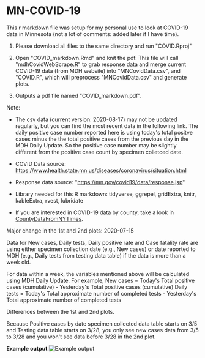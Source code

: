 # MN-COVID-19
This r markdown file was setup for my personal use to look at COVID-19 data in Minnesota (not a lot of comments: added later if I have time). 

1. Please download all files to the same directory and run "COVID.Rproj"

2. Open "COVID_markdown.Rmd" and knit the pdf. This file will call "mdhCovidWebScrape.R" to grab response data and merge current COVID-19 data (from MDH website) into "MNCovidData.csv", and "COVID.R", which will preprocess "MNCovidData.csv" and generate plots.

3. Outputs a pdf file named "COVID_markdown.pdf".

Note: 
  - The csv data (current version: 2020-08-17) may not be updated regularly, but you can find the most recent data in the following link. The daily positive case number reported here is using today's total positve cases minus the the total positive cases from the previous day in the MDH Daily Update. So the positive case number may be slightly different from the positive case count by specimen colletced date.   
  
  - COVID Data source: https://www.health.state.mn.us/diseases/coronavirus/situation.html
  
  - Response data source: "https://mn.gov/covid19/data/response.jsp"
  
  - Library needed for this R markdown: tidyverse, ggrepel, gridExtra, knitr, kableExtra, rvest, lubridate  
  
  - If you are interested in COVID-19 data by county, take a look in [CountyDataFromNYTimes](../master/CountyDataFromNYTimes). 
  
Major change in the 1st and 2nd plots: 2020-07-15

Data for New cases, Daily tests, Daily positive rate and Case fatality rate are using either specimen collection date (e.g., New cases) or date reported to MDH (e.g., Daily tests from testing data table) if the data is more than a week old. 

For data within a week, the variables mentioned above will be calculated using MDH Daily Update. 
For example, 
New cases = Today's Total positive cases (cumulative) - Yesterday's Total positive cases (cumulative) 
Daily tests = Today's Total approximate number of completed tests - Yesterday's Total approximate number of completed tests

Differences between the 1st and 2nd plots. 

Because Positive cases by date specimen collected data table starts on 3/5 and Testing data table starts on 3/28, you only see new cases data from 3/5 to 3/28 and you won't see data before 3/28 in the 2nd plot. 


**Example output**
![Example output](https://github.com/coolbaby0208/MN-COVID19/blob/master/COVID_markdown.png)
